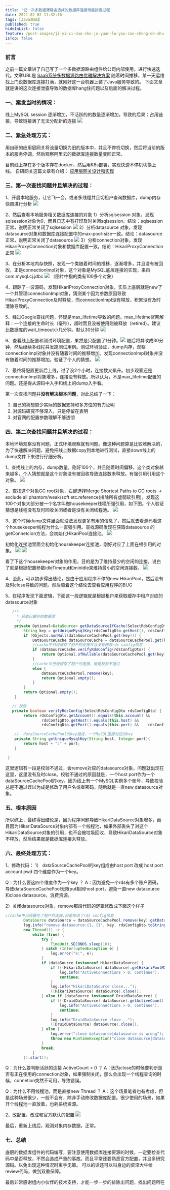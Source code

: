 ```yaml
---
title: '记一次多数据源路由造成的数据库连接泄露排查过程'
date: 2021-02-02 11:32:16
tags: [Java基础]
published: true
hideInList: false
feature: /post-images/ji-yi-ci-duo-shu-ju-yuan-lu-you-zao-cheng-de-shu-ju-ku-lian-jie-nei-cun-xie-lu.jpg
isTop: false
---
```

### 前言
之前一篇文章讲了自己写了一个多数据源路由组件给公司内部使用，进行快速迭代。文章URL是 [SaaS系统多数据源路由优雅解决方案](https://zhangyaoo.github.io/post/saas-xi-tong-duo-shu-ju-yuan-lu-you-you-ya-jie-jue-fang-an)
随着时间推移，某一天运维找上门说数据库连接打满，就刚好这一台机器上装了Java服务导致的。
下面文章就是讲的这次连接泄露导致的数据库hang住问题以及后面的解决过程。

### 一、案发当时的情况：
线上MySQL session 逐渐增加，不活跃的的数量逐渐增加，导致的后果：占用链接，导致链接满了无法分配新的连接
![](https://zhangyaoo.github.io/post-images/1612261925869.jpg)

### 二、紧急处理方式：
用自研的应用层网关将流量切换为旧的版本中，并且不停机切换，然后将当前的版本的服务停调，然后观察阿里云的数据库连接数量变回正常。

目前线上存在多个版本存在docker，然后用K8s部署，实现快速不停机切换上线。
自研网关这篇文章有介绍： [应用层网关设计和实现](https://zhangyaoo.github.io/post/ying-yong-ceng-wang-guan-she-ji-yu-shi-xian)

###  三、第一次查找问题并且解决的过程：
1、开启本地服务，让它飞一会，或者多线程并且切租户查询数据库，dump内存快照进行分析
![](https://zhangyaoo.github.io/post-images/1612253583270.png)

2、然后查看本地服务相关数据库连接的对象
        1）分析sqlsession 对象，发现sqlsession对象为0，而且日志中有打印及时关闭sqlsession。结论：sqlsession正常，说明正常关闭了sqlsession
        ![](https://zhangyaoo.github.io/post-images/1612237357285.png)
        2）分析datasource 对象，发现datasource对象和数据库连接配置中的max-pool-size一致。结论：datasource正常，说明正常关闭了datasource
        ![](https://zhangyaoo.github.io/post-images/1612237380060.png)
        3）分析connection对象，发现HikariProxyConnection对象和数据库配置一致。结论：HikariProxyConnection正常
        ![](https://zhangyaoo.github.io/post-images/1612237411657.png)

3、在分析本地内存快照，发现一个类随着时间的推移，逐渐增多，并且没有被回收，正是connectionImpl对象，这个对象是MySQL底层连接的实现，来自com.mysql.cj.jdbc
![](https://zhangyaoo.github.io/post-images/1612237433473.png)
（图片中指的类有100多个对象）

4、跟踪了一波源码，发现HikariProxyConnection对象，实质上底层就是new了一个并管理connectionImpl对象，猜测某个因为参数原因导致HikariProxyConnection及时释放，而connectionImpl没有释放，积累没有及时清除导致的。

5、经过Google查找问题，怀疑是max_lifetime导致的问题。max_lifetime官网解释：一个连接的生命时长（毫秒），超时而且没被使用则被释放（retired）。建议比数据库的wait_timeout小几分钟。默认30分钟
![](https://zhangyaoo.github.io/post-images/1612237640791.png)

6、查看线上配置和测试环境配置，果然是只配置了1分钟。![](https://zhangyaoo.github.io/post-images/1612262047685.jpg)
随后将其改成30分钟，然后继续多线程并发跑测试用例。测试环境验证，dump内存，观察connectionImpl对象并没有随着时间的推移增加。发现connectionImpl对象并没有随着时间的推移增加。验证了个人的猜想。
![](https://zhangyaoo.github.io/post-images/1612237699007.png)

7、最终将配置更新后上线，过了没2个小时，连接数又飙升。初步观察还是connectionImpl对象增多，连接没有释放。所以认为，不是max_lifetime配置的问题。还是得从源码中入手和线上的dump入手看。

第一次查找问题并**没有解决根本问题**，对此总结了一下：
1. 自己的猜想缺少实际的数据支持和多方位的有力证明
2. 对源码研究不够深入，只是停留在表明
3. 对官网的配置参数理解不够透彻

###  四、第二次查找问题并且解决的过程：
本地环境观察没有问题，正式环境观察就有问题。像这种问题算是比较难解决的，为了快速解决问题，避免把线上数据copy到本地进行测试，直接down线上的dump文件下来进行仔细分析。

1、查找线上的内存，dump数量，刚好100个，并且随着时间偏移，这个类对象越来越多，个人猜想就是这个对象没有被回收导致连接数未释放。有强引用引用这个对象。
![](https://zhangyaoo.github.io/post-images/1612420897419.png)

2、查找这个对象GC root对象，右键选择Merge Shortest Paths to GC roots -> exclude all phantom/weak/soft etc.reference(排除所有虚弱软引用)，发现这100个对象大部分被一个名字叫做housekeeper线程所强引用，如下图。个人验证猜想是线程没有及时回收关闭或者是没有关闭线程池。
![](https://zhangyaoo.github.io/post-images/1612423498302.png)

3、这个时候dump文件里面就没法发现更多有用的信息了，然后就去看源码看这个housekeeper线程为什么一直强引用。查找源码发现在获取datasource 的 getConnetcion方法，会初始化HikariPool连接池。
![](https://zhangyaoo.github.io/post-images/1612423896839.png)

初始化连接池里面会初始化housekeeper连接池，刚好对应了上面在根引用的对象。
![](https://zhangyaoo.github.io/post-images/1612423966034.png)
![](https://zhangyaoo.github.io/post-images/1612425624943.png)

看了下这个housekeeper对象的作用，目的是为了维持最少的空闲的连接，说白了就是根据配置参数idleTimeout和minIdle来维持最小的空闲连接数。
![](https://zhangyaoo.github.io/post-images/1612425545450.png)

4、至此，可以初步得出结论，是由于应用程序不停的new HikariPool，然后没有及时close导致的问题。然后顺着这个结论去查看应用程序的BUG

5、在程序发现下面逻辑，下面这一段逻辑就是根据租户来获取缓存中租户对应的datasource对象
```java
   /**
     * 获取已缓存的数据源
     */
    private Optional<DataSource> getDataSourceIfCache(SelectRdsConfigDto rdsConfigDto) {
        String key = getUniqueMysqlKey(rdsConfigDto.getHost(), rdsConfigDto.getPort());
        if (Objects.nonNull(dataSourceCachePool.get(key))) {
            DataSourceCache dataSourceCache = dataSourceCachePool.get(key);
            //cache中已经缓存了租户的连接并且没有修改rds config信息
            if (dataSourceCache.verifyRdsConfig(rdsConfigDto)) {
                return Optional.ofNullable(dataSourceCachePool.get(key).getDataSource());
            }
            //cache中已经缓存了租户的连接，但是校验不通过
            else {
                dataSourceCachePool.remove(key);
                return Optional.empty();
            }
        }
        return Optional.empty();
    }

   // 校验
   private boolean verifyRdsConfig(SelectRdsConfigDto rdsConfigDto) {
        return rdsConfigDto.getAccount().equals(this.account) &&
                rdsConfigDto.getHost().equals(this.host) &&
                rdsConfigDto.getPort().equals(this.port) &&    rdsConfigDto.getPwd().equals(this.pwd) &&；

    //  dataSourceCachePool的key组成，一个MySQL连接对应的key
    private String getUniqueMysqlKey(String host, Integer port){
        return host + ":" + port;
    }

 }
```
这里逻辑有一段是校验不通过，会remove对应的datasource对象，问题就出现在这里，这里没有及时close。校验不通过的原因就是，一个host port作为一个dataSourceCachePool的key，因为线上有一个MySQL实例多个账号，导致校验总是不通过误以为成是修改了用户名或者密码，随后就是一直new datasource对象。


###  五、根本原因
所以综上，最终得出结论是，因为程序问题导致HikariDataSource对象增多，而且因为HikariDataSource对象内部有一个线程池，如果外部丢失了对这个HikariDataSource对象的引用，也不会被垃圾回收，导致HikariDataSource对象不释放，然后结果就是数据库连接未释放。

### 六、最终处理方式：
1、修改代码：
1） dataSourceCachePool的key组成由host port 改成 host port account pwd 四个维度作为一个key。

Q：为什么要这四个维度作为一个key ？
A：因为避免一个rds有多个账户密码，导致dataSourceCachePool无限put相同host port，避免一直new datasource 和close datasource，浪费资源。

2）关闭datasource对象，remove那段代码的逻辑修改成下面这个样子
```java
//cache中已经缓存了租户的连接,但是修改了rds config信息
        DataSource dataSource = dataSourceCachePool.remove(key).getDataSource();
        log.info("remove datasource:{}, {}", key, rdsConfigDto.toString());
        new Thread(() -> {
            while (true) {
                try {
                    TimeUnit.SECONDS.sleep(10);
                } catch (InterruptedException e) {
                    log.error("e:", e);
                }
                if (dataSource instanceof HikariDataSource) {
                    if (((HikariDataSource) dataSource).getHikariPoolMXBean().getActiveConnections() > 0){
                        log.info("ActiveConnections > 0, continue");
                        continue;
                    }
                    log.info("HikariDataSource close...");
                    ((HikariDataSource) dataSource).close();
                } else if (dataSource instanceof DruidDataSource) {
                    if (((DruidDataSource) dataSource).getActiveCount() > 0) {
                        log.info("ActiveConnections > 0, continue");
                        continue;
                    }
                    log.info("DruidDataSource close...");
                    ((DruidDataSource) dataSource).close();
                } else {
                    log.error("close datasource|datasource is wrong");
                    throw new RuntimeException("close datasource|datasource is wrong");
                }
                break;
            }
        }).start();
```

Q：为什么要判断活跃的连接 ActiveCount > 0 ？
A：因为close的时候要判断是否有正在使用的connection对象，如果强制关闭，那么会出现一个线程查询的时候，connetion突然不可用，导致错误。

Q：为什么不用线程池，而是直接new Thread ？
A：这个场景笔者也有考虑，但是这种场景很少，一般不会有，除非手动修改数据库配置。很少使用的场景，如果开个线程池一直放着，也耗系统资源。

2、改配置，改成和官方默认的配置
![](https://zhangyaoo.github.io/post-images/1612426469625.png)

最后，重新上线后，观测对象内存数据，正常。

### 七、总结
底层的数据库组件的代码编写，要注意使用数据库连接资源的时候，一定要检查代码中是否释放，不然会造成严重的事故。而且平常还要熟悉官方配置，并且多研究源码。以免出现这种情况时束手无策。
可以的话还可以叫身边的资深大牛给review代码，做到双重保障。

最后非常感谢组内小伙伴的技术支持，才能一步一步的排除出问题，找出问题所在